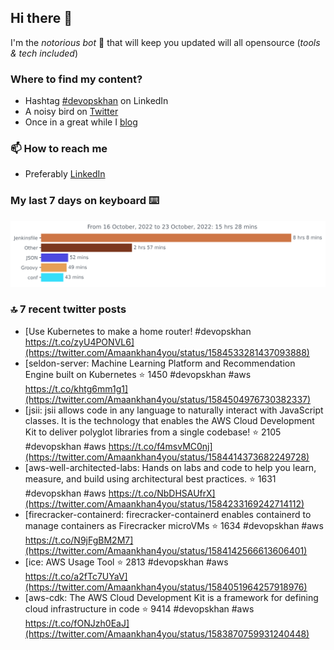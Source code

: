 <!--- [![Hits](https://hits.seeyoufarm.com/api/count/incr/badge.svg?url=https%3A%2F%2Fgithub.com%2Fakhan4u%2Fhit-counter&count_bg=%2379C83D&title_bg=%23555555&icon=&icon_color=%23E7E7E7&title=visits&edge_flat=false)](https://hits.seeyoufarm.com) --->

## Hi there 👋

I'm the _notorious bot_ 🤣 that will keep you updated will all opensource (_tools & tech included_) 

### Where to find my content?

* Hashtag [#devopskhan](https://www.linkedin.com/feed/hashtag/devopskhan) on LinkedIn
* A noisy bird on [Twitter](https://twitter.com/Amaankhan4you)
* Once in a great while I [blog](https://linuxparrot.com) 


### 📫 **How to reach me**

* Preferably [LinkedIn](https://www.linkedin.com/in/amaan-khan-linux-ninja)

### My last 7 days on keyboard ⌨️

<img src="https://github.com/akhan4u/akhan4u/blob/main/images/stat.svg" alt="Amaan's Wakatime Activity!"/>

### 🔝 7 recent twitter posts
<!-- DEVDOJO:START -->
- [Use Kubernetes to make a home router! #devopskhan https://t.co/zyU4PONVL6](https://twitter.com/Amaankhan4you/status/1584533281437093888)
- [seldon-server: Machine Learning Platform and Recommendation Engine built on Kubernetes
⭐️ 1450
#devopskhan #aws
https://t.co/khtg6mm1g1](https://twitter.com/Amaankhan4you/status/1584504976730382337)
- [jsii: jsii allows code in any language to naturally interact with JavaScript classes. It is the technology that enables the AWS Cloud Development Kit to deliver polyglot libraries from a single codebase!
⭐️ 2105
#devopskhan #aws
https://t.co/f4msvMC0nj](https://twitter.com/Amaankhan4you/status/1584414373682249728)
- [aws-well-architected-labs: Hands on labs and code to help you learn, measure, and build using architectural best practices.
⭐️ 1631
#devopskhan #aws
https://t.co/NbDHSAUfrX](https://twitter.com/Amaankhan4you/status/1584233169242714112)
- [firecracker-containerd: firecracker-containerd enables containerd to manage containers as Firecracker microVMs
⭐️ 1634
#devopskhan #aws
https://t.co/N9jFgBM2M7](https://twitter.com/Amaankhan4you/status/1584142566613606401)
- [ice: AWS Usage Tool
⭐️ 2813
#devopskhan #aws
https://t.co/a2fTc7UYaV](https://twitter.com/Amaankhan4you/status/1584051964257918976)
- [aws-cdk: The AWS Cloud Development Kit is a framework for defining cloud infrastructure in code
⭐️ 9414
#devopskhan #aws
https://t.co/fONJzh0EaJ](https://twitter.com/Amaankhan4you/status/1583870759931240448)
<!-- DEVDOJO:END -->

<!-- ![Amaan's GitHub stats](https://github-readme-stats.vercel.app/api?username=akhan4u&count_private=true&show_icons=true&hide=contribs) -->
